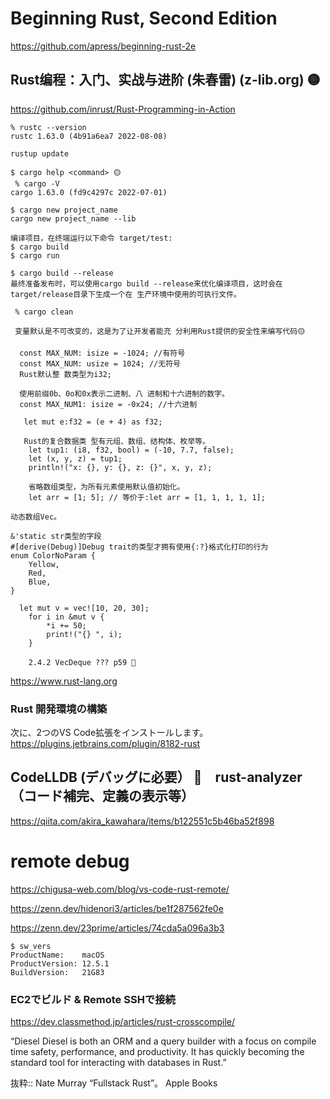# Beginning Rust, Second Edition
https://github.com/apress/beginning-rust-2e

## Rust编程：入门、实战与进阶 (朱春雷) (z-lib.org) 🟡
https://github.com/inrust/Rust-Programming-in-Action
```
% rustc --version
rustc 1.63.0 (4b91a6ea7 2022-08-08)

rustup update

$ cargo help <command> 🟡
 % cargo -V
cargo 1.63.0 (fd9c4297c 2022-07-01)

$ cargo new project_name
cargo new project_name --lib

编译项目，在终端运行以下命令 target/test:
$ cargo build
$ cargo run

$ cargo build --release
最终准备发布时，可以使用cargo build --release来优化编译项目，这时会在target/release目录下生成一个在 生产环境中使用的可执行文件。

 % cargo clean
 
 变量默认是不可改变的，这是为了让开发者能充 分利用Rust提供的安全性来编写代码🟡
 
  const MAX_NUM: isize = -1024; //有符号
  const MAX_NUM: usize = 1024; //无符号
  Rust默认整 数类型为i32;
 
  使用前缀0b、0o和0x表示二进制、八 进制和十六进制的数字。
  const MAX_NUM1: isize = -0x24; //十六进制
  
   let mut e:f32 = (e + 4) as f32;
   
   Rust的复合数据类 型有元组、数组、结构体、枚举等。
    let tup1: (i8, f32, bool) = (-10, 7.7, false);
    let (x, y, z) = tup1;
    println!("x: {}, y: {}, z: {}", x, y, z);
    
    省略数组类型，为所有元素使用默认值初始化。 
    let arr = [1; 5]; // 等价于:let arr = [1, 1, 1, 1, 1];

动态数组Vec。

&'static str类型的字段
#[derive(Debug)]Debug trait的类型才拥有使用{:?}格式化打印的行为
enum ColorNoParam {
    Yellow,
    Red,
    Blue,
}

  let mut v = vec![10, 20, 30];
    for i in &mut v {
        *i += 50;
        print!("{} ", i);
    }
    
    2.4.2 VecDeque ??? p59 🔴　
```

https://www.rust-lang.org

### Rust 開発環境の構築
次に、2つのVS Code拡張をインストールします。
https://plugins.jetbrains.com/plugin/8182-rust


## CodeLLDB (デバッグに必要） 🔴　rust-analyzer　（コード補完、定義の表示等）
https://qiita.com/akira_kawahara/items/b122551c5b46ba52f898

# remote debug
https://chigusa-web.com/blog/vs-code-rust-remote/

https://zenn.dev/hidenori3/articles/be1f287562fe0e

https://zenn.dev/23prime/articles/74cda5a096a3b3
```
$ sw_vers
ProductName:	macOS
ProductVersion:	12.5.1
BuildVersion:	21G83
```
### EC2でビルド & Remote SSHで接続
https://dev.classmethod.jp/articles/rust-crosscompile/

“Diesel
Diesel is both an ORM and a query builder with a focus on compile time safety, performance, and productivity. It has quickly becoming the standard tool for interacting with databases in Rust.”

抜粋:: Nate Murray  “Fullstack Rust”。 Apple Books  

